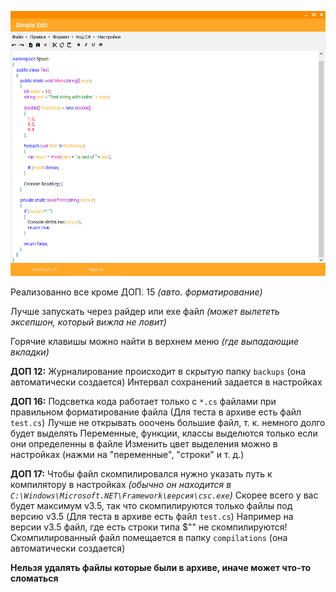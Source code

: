 ![Скриншот программы](screenshot.png)

Реализованно все кроме ДОП. 15 _(авто. форматирование)_

Лучше запускать через райдер или exe файл _(может вылететь эксепшон, который вижла не ловит)_

Горячие клавишы можно найти в верхнем меню _(где выпадающие вкладки)_

**ДОП 12:**
Журналирование происходит в скрытую папку `backups` (она автоматически создается)
Интервал сохранений задается в настройках

**ДОП 16:**
Подсветка кода работает только с `*.cs` файлами при правильном форматирование файла (Для теста в архиве есть файл `test.cs`)
Лучше не открывать ооочень большие файл, т. к. немного долго будет выделять
Переменные, функции, классы выделются только если они определенны в файле
Изменить цвет выделения можно в настройках (нажми на "переменные", "строки" и т. д.)

**ДОП 17:**
Чтобы файл скомпилировался нужно указать путь к компилятору в настройках
_(обычно он находится в `C:\Windows\Microsoft.NET\Framework\версия\csc.exe`)_
Скорее всего у вас будет максимум v3.5, так что скомпилируются только файлы под версию v3.5 (Для теста в архиве есть файл `test.cs`)
	Например на версии v3.5 файл, где есть строки типа $"" не скомпилируются!
Скомпилированный файл помещается в папку `compilations` (она автоматически создается)


**Нельзя удалять файлы которые были в архиве, иначе может что-то сломаться**
